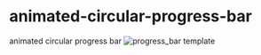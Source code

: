 # animated-circular-progress-bar
animated circular progress bar
![progress_bar template](https://user-images.githubusercontent.com/56641192/86194247-da98d800-bb02-11ea-966e-2ca092a6f350.png)
